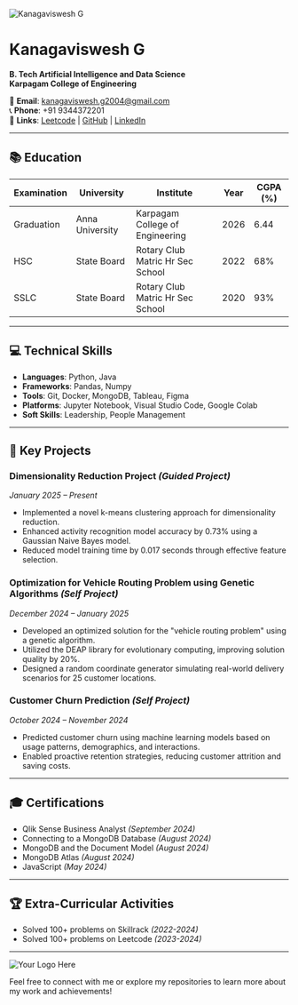 ![Kanagaviswesh G]("C:\Users\viswe\Downloads\IMG_20250127_112351.jpg")

# Kanagaviswesh G  
**B. Tech Artificial Intelligence and Data Science**  
**Karpagam College of Engineering**  

📧 **Email**: kanagaviswesh.g2004@gmail.com  
📞 **Phone**: +91 9344372201  
🔗 **Links**: [Leetcode](https://leetcode.com/u/user1253hX/) | [GitHub](https://github.com/Kanagaviswesh-G) | [LinkedIn](https://www.linkedin.com/in/kanagaviswesh-g-0945b9326/)  

---

## 📚 **Education**

| Examination   | University      | Institute                     | Year | CGPA (%) |
|---------------|-----------------|-------------------------------|------|----------|
| Graduation    | Anna University | Karpagam College of Engineering | 2026 | 6.44     |
| HSC           | State Board     | Rotary Club Matric Hr Sec School | 2022 | 68%      |
| SSLC          | State Board     | Rotary Club Matric Hr Sec School | 2020 | 93%      |

---

## 💻 **Technical Skills**

- **Languages**: Python, Java  
- **Frameworks**: Pandas, Numpy  
- **Tools**: Git, Docker, MongoDB, Tableau, Figma  
- **Platforms**: Jupyter Notebook, Visual Studio Code, Google Colab  
- **Soft Skills**: Leadership, People Management  

---

## 🚀 **Key Projects**

### Dimensionality Reduction Project *(Guided Project)*  
*January 2025 – Present*  
- Implemented a novel k-means clustering approach for dimensionality reduction.
- Enhanced activity recognition model accuracy by 0.73% using a Gaussian Naive Bayes model.
- Reduced model training time by 0.017 seconds through effective feature selection.

### Optimization for Vehicle Routing Problem using Genetic Algorithms *(Self Project)*  
*December 2024 – January 2025*  
- Developed an optimized solution for the "vehicle routing problem" using a genetic algorithm.
- Utilized the DEAP library for evolutionary computing, improving solution quality by 20%.
- Designed a random coordinate generator simulating real-world delivery scenarios for 25 customer locations.

### Customer Churn Prediction *(Self Project)*  
*October 2024 – November 2024*  
- Predicted customer churn using machine learning models based on usage patterns, demographics, and interactions.
- Enabled proactive retention strategies, reducing customer attrition and saving costs.

---

## 🎓 **Certifications**

- Qlik Sense Business Analyst *(September 2024)*
- Connecting to a MongoDB Database *(August 2024)*
- MongoDB and the Document Model *(August 2024)*
- MongoDB Atlas *(August 2024)*
- JavaScript *(May 2024)*

---

## 🏆 **Extra-Curricular Activities**

- Solved 100+ problems on Skillrack *(2022-2024)*
- Solved 100+ problems on Leetcode *(2023-2024)*

---

![Your Logo Here]("C:\Users\viswe\Downloads\IMG_20250127_112351.jpg")

Feel free to connect with me or explore my repositories to learn more about my work and achievements!
